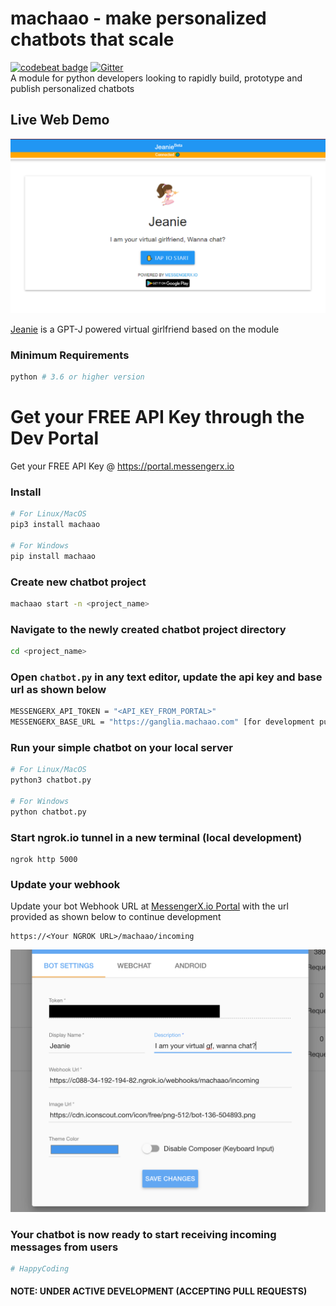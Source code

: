 # machaao - make personalized chatbots that scale
[![codebeat badge](https://codebeat.co/badges/9ddf5add-675b-4816-8209-45cf29e686a3)](https://codebeat.co/projects/github-com-machaao-machaao-py-master)
[![Gitter](https://badges.gitter.im/messengerx-io/community.svg)](https://gitter.im/messengerx-io/community?utm_source=badge&utm_medium=badge&utm_campaign=pr-badge)  
A module for python developers looking to rapidly build, prototype and publish personalized chatbots

## Live Web Demo ##
![figure](https://github.com/machaao/machaao-py/blob/master/images/img.png?raw=true)

[Jeanie](https://messengerx.io/jeanie) is a GPT-J powered virtual girlfriend based on the module

### Minimum Requirements
```bash
python # 3.6 or higher version
```

# Get your FREE API Key through the Dev Portal
Get your FREE API Key @ https://portal.messengerx.io

### Install
```bash
# For Linux/MacOS
pip3 install machaao

# For Windows
pip install machaao
```

### Create new chatbot project
```bash
machaao start -n <project_name>
```

### Navigate to the newly created chatbot project directory
```bash
cd <project_name>
```

### Open ```chatbot.py``` in any text editor, update the api key and base url as shown below
```bash
MESSENGERX_API_TOKEN = "<API_KEY_FROM_PORTAL>"
MESSENGERX_BASE_URL = "https://ganglia.machaao.com" [for development purposes]
```

### Run your simple chatbot on your local server
```bash
# For Linux/MacOS
python3 chatbot.py

# For Windows
python chatbot.py
```


### Start ngrok.io tunnel in a new terminal (local development) ###
```
ngrok http 5000
```

### Update your webhook ###
Update your bot Webhook URL at [MessengerX.io Portal](https://portal.messengerx.io) with the url provided as shown below to continue development
```
https://<Your NGROK URL>/machaao/incoming 
```
![figure](https://github.com/machaao/machaao-py/blob/master/images/mx_screenshot.png?raw=true)

### Your chatbot is now ready to start receiving incoming messages from users
```bash
# HappyCoding
```



#### NOTE: UNDER ACTIVE DEVELOPMENT (ACCEPTING PULL REQUESTS)
